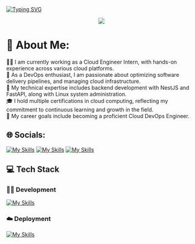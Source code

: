 [![Typing SVG](https://readme-typing-svg.demolab.com?font=Fira+Code&weight=10000&size=30&pause=1000&color=F7F7F7&width=435&lines=Hi+there!+%F0%9F%91%8B+I'm+Danang)](https://git.io/typing-svg)
<p align="center">
  <img src="https://github.com/thompsonemerson/thompsonemerson/raw/master/cover-thompson.png" />
</p>

# 💫 About Me:
🧑‍💻 I am currently working as a Cloud Engineer Intern, with hands-on experience across various cloud platforms.<br>
🔧 As a DevOps enthusiast, I am passionate about optimizing software delivery pipelines, and managing cloud infrastructure.<br>
🚀 My technical expertise includes backend development with NestJS and FastAPI, along with Linux system administration.<br>
🎓 I hold multiple certifications in cloud computing, reflecting my commitment to continuous learning and growth in the field.<br>
🎯 My career goals include becoming a proficient Cloud DevOps Engineer.<br>


## 🌐 Socials:
[![My Skills](https://skillicons.dev/icons?i=instagram)](https://instagram.com/danang.nugrho)
[![My Skills](https://skillicons.dev/icons?i=linkedin)](https://linkedin.com/in/danangadi)
[![My Skills](https://skillicons.dev/icons?i=twitter)](https://x.com/DanangAdi26)

## 💻 Tech Stack

### 👨‍💻 Development
[![My Skills](https://skillicons.dev/icons?i=py,ts,nestjs,nodejs,prisma,postgres,mongodb,postman,github&perline=9)](https://skillicons.dev)

### ☁️ Deployment
[![My Skills](https://skillicons.dev/icons?i=aws,gcp,bitbucket,grafana,prometheus,ansible,cloudflare,docker,git,githubactions,gitlab,jenkins,kubernetes,linux,nginx,terraform&perline=11)](https://skillicons.dev)




  
  
